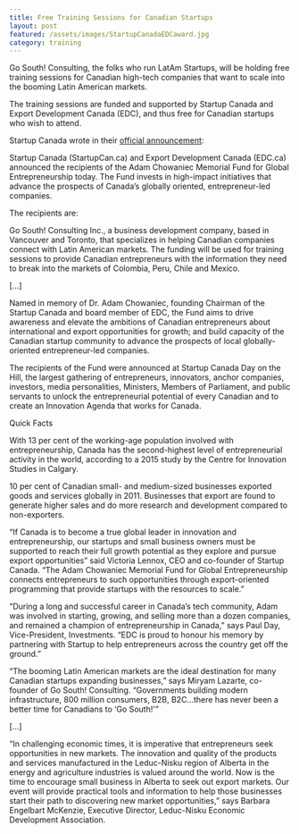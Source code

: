 ```yaml
---
title: Free Training Sessions for Canadian Startups
layout: post
featured: /assets/images/StartupCanadaEDCaward.jpg
category: training
---
```


<p>
Go South! Consulting, the folks who run LatAm Startups, will be holding free training sessions for Canadian high-tech companies that want to scale into the booming Latin American markets.
</p>
<p>
The training sessions are funded and supported by Startup Canada and Export Development Canada (EDC), and thus free for Canadian startups who wish to attend.
</p>


<p>
Startup Canada wrote in their <a href="http://www.startupcan.ca/2016/05/startup-canada-edc-partner-local-organizations-increase-global-growth-opportunities-canadian-entrepreneurs/">official announcement</a>:
</p>

<!--more-->

<p>
Startup Canada (StartupCan.ca) and Export Development Canada (EDC.ca) announced the recipients of the Adam Chowaniec Memorial Fund for Global Entrepreneurship today. The Fund invests in high-impact initiatives that advance the prospects of Canada’s globally oriented, entrepreneur-led companies.
</p>

<p>
The recipients are:
</p>

<p>
    Go South! Consulting Inc., a business development company, based in Vancouver and Toronto, that specializes in helping Canadian companies connect with Latin American markets. The funding will be used for training sessions to provide Canadian entrepreneurs with the information they need to break into the markets of Colombia, Peru, Chile and Mexico.
</p>

<p>
[...]
</p>

<p>
Named in memory of Dr. Adam Chowaniec, founding Chairman of the Startup Canada and board member of EDC, the Fund aims to drive awareness and elevate the ambitions of Canadian entrepreneurs about international and export opportunities for growth; and build capacity of the Canadian startup community to advance the prospects of local globally-oriented entrepreneur-led companies.
</p>

<p>
The recipients of the Fund were announced at Startup Canada Day on the Hill, the largest gathering of entrepreneurs, innovators, anchor companies, investors, media personalities, Ministers, Members of Parliament, and public servants to unlock the entrepreneurial potential of every Canadian and to create an Innovation Agenda that works for Canada.
</p>
<p>
Quick Facts
</p>

<p>
    With 13 per cent of the working-age population involved with entrepreneurship, Canada has the second-highest level of entrepreneurial activity in the world, according to a 2015 study by the Centre for Innovation Studies in Calgary.
</p>

<p>
    10 per cent of Canadian small- and medium-sized businesses exported goods and services globally in 2011. Businesses that export are found to generate higher sales and do more research and development compared to non-exporters.
</p>


<p>
“If Canada is to become a true global leader in innovation and entrepreneurship, our startups and small business owners must be supported to reach their full growth potential as they explore and pursue export opportunities” said Victoria Lennox, CEO and co-founder of Startup Canada. “The Adam Chowaniec Memorial Fund for Global Entrepreneurship connects entrepreneurs to such opportunities through export-oriented programming that provide startups with the resources to scale.”
</p>

<p>
“During a long and successful career in Canada’s tech community, Adam was involved in starting, growing, and selling more than a dozen companies, and remained a champion of entrepreneurship in Canada,” says Paul Day, Vice-President, Investments. “EDC is proud to honour his memory by partnering with Startup to help entrepreneurs across the country get off the ground.”
</p>

<p>
“The booming Latin American markets are the ideal destination for many Canadian startups expanding businesses,” says Miryam Lazarte, co-founder of Go South! Consulting. “Governments building modern infrastructure, 800 million consumers, B2B, B2C…there has never been a better time for Canadians to ‘Go South!'”
</p>

<p>
[...]
</p>

<p>
“In challenging economic times, it is imperative that entrepreneurs seek opportunities in new markets. The innovation and quality of the products and services manufactured in the Leduc-Nisku region of Alberta in the energy and agriculture industries is valued around the world. Now is the time to encourage small business in Alberta to seek out export markets. Our event will provide practical tools and information to help those businesses start their path to discovering new market opportunities,” says Barbara Engelbart McKenzie, Executive Director, Leduc-Nisku Economic Development Association.
</p>


